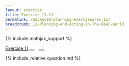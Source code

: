 ```yaml
---
layout: exercise
title: Exercise 11.11
permalink: /advanced-planning-exercises/ex_11/
breadcrumb: 11-Planning-And-Acting-In-The-Real-World
---
```


{% include mathjax_support %}

<div class="card">
<div class="card-header p-2">
<a href='#' class="p-2">Exercise 11</a>
<button type="button" class="btn btn-dark float-right" title="Solve this Exercise" onclick="solve('ex11.11');" href="#"><i id="ex11.11" class="fas fa-pen" style="color:white"></i></button>
<a class="edit_question" href="#"><button type="button" class="btn btn-dark float-right" title="Edit this Question"  style="margin-left:10px; margin-right:10px;" onclick="edit('ex11.11');" href="#"><i id="ex11.11" class="far fa-edit" style="color:white"></i></button></a>
</div>
<div class="card-body">
<p class="card-text">{% include_relative question.md %}</p>
</div>
</div>
<br>
